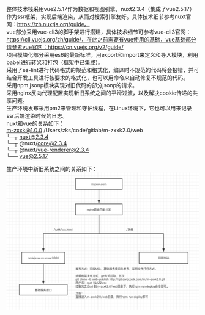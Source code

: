 整体技术栈采用vue2.5.17作为数据和视图引擎，nuxt2.3.4（集成了vue2.5.17）作为ssr框架，实现后端渲染，从而对搜索引擎友好。具体技术细节参考nuxt官网：https://zh.nuxtjs.org/guide。  
vue部分采用vue-cli3的脚手架进行搭建，具体技术细节可参考vue-cli3官网：https://cli.vuejs.org/zh/guide/，在此之前需要有vue使用的基础，vue基础部分请参考vue官网：https://cn.vuejs.org/v2/guide/  
项目模块化部分采用es6的最新标准，用export和import来定义和导入模块，利用babel进行转义和打包（框架中已集成）。  
采用了es-lint进行代码格式的规范和格式化，编译时不规范的代码将会报错，并可结合开发工具进行按要求的格式化，也可以用命令来自动修复不规范的代码。  
采用npm jsonp模块实现对旧代码的部分jsonp的请求。  
采用nginx反向代理配置实现新旧系统之间的平滑过渡，以及解决cookie传递的共享问题。  
生产环境发布采用pm2来管理和守护线程，在Linux环境下，它也可以用来记录ssr后端渲染时候的日志。  
nuxt和vue的关系如下：  
m-zxxk@1.0.0 /Users/zks/code/gitlab/m-zxxk2.0/web  
└─┬ nuxt@2.3.4  
  └─┬ @nuxt/core@2.3.4  
    └─┬ @nuxt/vue-renderer@2.3.4  
      └── vue@2.5.17   

生产环境中新旧系统之间的关系如下：  
![](../assets/img/m-zxxk2.0-network.jpg)